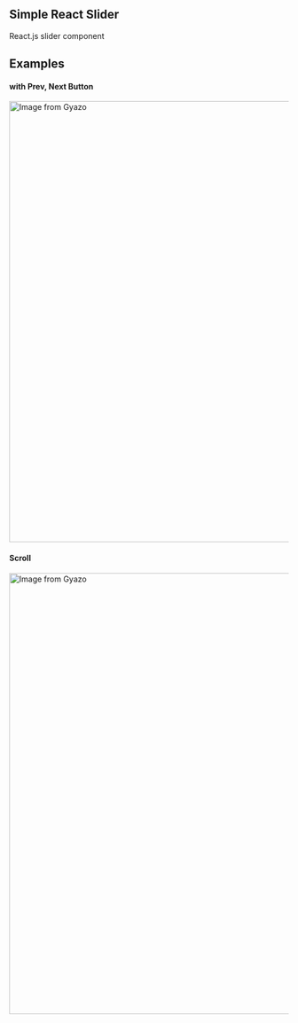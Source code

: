 Simple React Slider
---
React.js slider component

## Examples
#### with Prev, Next Button
<a href="https://gyazo.com/bde1597f7fd454ce0747aeed397dacf6"><img src="https://i.gyazo.com/bde1597f7fd454ce0747aeed397dacf6.gif" alt="Image from Gyazo" width="796"/></a>

#### Scroll

<a href="https://gyazo.com/b151a07b5d5af9d6c10d038f2c825e6c"><img src="https://i.gyazo.com/b151a07b5d5af9d6c10d038f2c825e6c.gif" alt="Image from Gyazo" width="796"/></a>

